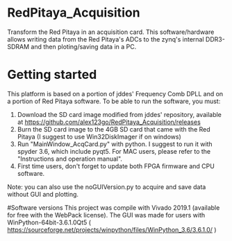 # RedPitaya_Acquisition
Transform the Red Pitaya in an acquisition card. This software/hardware allows writing data from the Red Pitaya's ADCs to the zynq's internal DDR3-SDRAM and then ploting/saving data in a PC.


# Getting started
This platform is based on a portion of jddes' Frequency Comb DPLL and on a portion of Red Pitaya software. To be able to run the software, you must:

1. Download the SD card image modified from jddes' repository, available at https://github.com/alex123go/RedPitaya_Acquisition/releases
2. Burn the SD card image to the 4GB SD card that came with the Red Pitaya (I suggest to use Win32DiskImager if on windows)
3. Run "MainWindow_AcqCard.py" with python. I suggest to run it with spyder 3.6, which include pyqt5. For MAC users, please refer to the "Instructions and operation manual".
4. First time users, don't forget to update both FPGA firmware and CPU software.

Note: you can also use the noGUIVersion.py to acquire and save data without GUI and plotting.


#Software versions
This project was compile with Vivado 2019.1 (available for free with the WebPack license). The GUI was made for users with WinPython-64bit-3.6.1.0Qt5 ( https://sourceforge.net/projects/winpython/files/WinPython_3.6/3.6.1.0/ )
